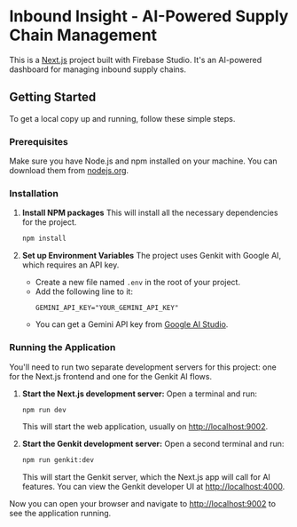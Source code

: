 # Inbound Insight - AI-Powered Supply Chain Management

This is a [Next.js](https://nextjs.org/) project built with Firebase Studio. It's an AI-powered dashboard for managing inbound supply chains.

## Getting Started

To get a local copy up and running, follow these simple steps.

### Prerequisites

Make sure you have Node.js and npm installed on your machine. You can download them from [nodejs.org](https://nodejs.org/).

### Installation



1.  **Install NPM packages**
    This will install all the necessary dependencies for the project.

    ```sh
    npm install
    ```

2.  **Set up Environment Variables**
    The project uses Genkit with Google AI, which requires an API key.

    - Create a new file named `.env` in the root of your project.
    - Add the following line to it:
      ```
      GEMINI_API_KEY="YOUR_GEMINI_API_KEY"
      ```
    - You can get a Gemini API key from [Google AI Studio](https://aistudio.google.com/app/apikey).

### Running the Application

You'll need to run two separate development servers for this project: one for the Next.js frontend and one for the Genkit AI flows.

1.  **Start the Next.js development server:**
    Open a terminal and run:

    ```sh
    npm run dev
    ```

    This will start the web application, usually on [http://localhost:9002](http://localhost:9002).

2.  **Start the Genkit development server:**
    Open a second terminal and run:
    ```sh
    npm run genkit:dev
    ```
    This will start the Genkit server, which the Next.js app will call for AI features. You can view the Genkit developer UI at [http://localhost:4000](http://localhost:4000).

Now you can open your browser and navigate to [http://localhost:9002](http://localhost:9002) to see the application running.
